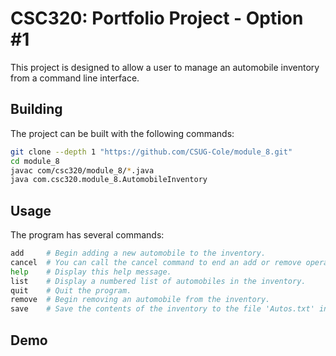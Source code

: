 # CSC320: Portfolio Project - Option #1

This project is designed to allow a user to manage an automobile inventory from
a command line interface.

## Building 

The project can be built with the following commands:

``` sh
git clone --depth 1 "https://github.com/CSUG-Cole/module_8.git"
cd module_8
javac com/csc320/module_8/*.java
java com.csc320.module_8.AutomobileInventory
```

## Usage

The program has several commands:

``` sh
add     # Begin adding a new automobile to the inventory.
cancel  # You can call the cancel command to end an add or remove operation.
help    # Display this help message.
list    # Display a numbered list of automobiles in the inventory.
quit    # Quit the program.
remove  # Begin removing an automobile from the inventory.
save    # Save the contents of the inventory to the file 'Autos.txt' in the current directory.
```

## Demo


